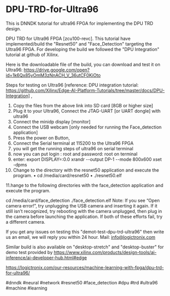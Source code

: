 # DPU-TRD-for-Ultra96
This is DNNDK tutorial for ultra96 FPGA for implementing the DPU TRD design.


DPU TRD for Ultra96 FPGA [zcu100-revc]. This tutorial have implemented/build the "Resnet50" and "Face_Detection" targeting the Ultra96 FPGA. For developing the build we followed the "DPU Integration" tutorial at github of Xilinx.

Here is the downloadable file of the build, you can download and test it on Ultra96: https://drive.google.com/open?id=1k6Qx85yOmM3zNnACH_V_36utCF0KiOto

Steps for testing on Ultra96 [reference: DPU integration tutorial: https://github.com/Xilinx/Edge-AI-Platform-Tutorials/tree/master/docs/DPU-Integration] , 
1. Copy the files from the above link into SD card [8GB or higher size]
2. Plug it to your Ultra96, Connect the JTAG-UART [or UART dongle] with ultra96
3. Connect the minidp display [monitor]
4. Connect the USB webcam [only needed for running the Face_detection application]
5. Press the power on Button,
6. Connect the Serial terminal at 115200 to the Ultra96 FPGA
7. you will get the running steps of ultra96 on serial terminal
8. now you can put login : root and password: root on terminal
9. enter:
export DISPLAY=:0.0
xrandr --output DP-1 --mode 800x600
xset -dpms
10. Change to the directory with the resnet50 application and execute the program. •	cd /media/card/resnet50 •	./resnet50.elf

11.hange to the following directories with the face_detection application and execute the program.

cd /media/card/face_detection
./face_detection.elf
Note: If you see “Open camera error!”, try unplugging the USB camera and inserting it again. If it still isn’t recognized, try rebooting with the camera unplugged, then plug in the camera before launching the application. If both of these efforts fail, try a different camera.



If you get any issues on testing this "demot-test-dpu-trd-ultra96" then write us an email, we will reply you within 24 hour. 
Mail: info@logictronix.com



Similar build is also available on "desktop-stretch" and "desktop-buster" for demo test provided by https://www.xilinx.com/products/design-tools/ai-inference/ai-developer-hub.html#edge

https://logictronix.com/our-resources/machine-learning-with-fpga/dpu-trd-for-ultra96/

#dnndk #neural #network #resnet50 #face_detection #dpu #trd #ultra96 #machine #learning
